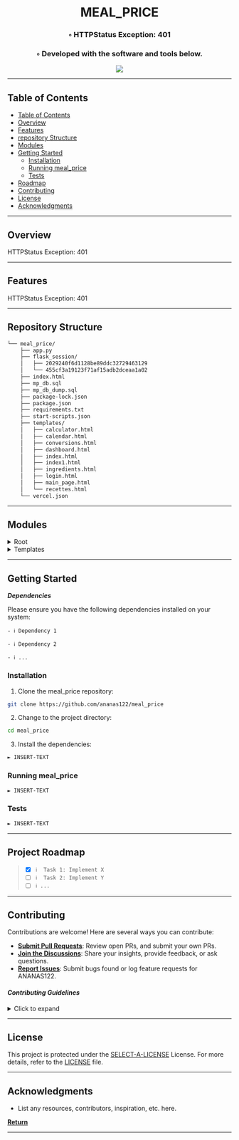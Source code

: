<!---->

<div align="center">
    <h1>MEAL_PRICE</h1>
    <h3>◦ HTTPStatus Exception: 401</h3>
    <h3>◦ Developed with the software and tools below.</h3>
</div>

<p align="center">
  <a href="https://skillicons.dev">
    <img src=https://skillicons.dev/icons?i=express,html,mongodb,py,supabase,git,github />
  </a>
</p>

---

##  Table of Contents
- [ Table of Contents](#-table-of-contents)
- [ Overview](#-overview)
- [ Features](#-features)
- [ repository Structure](#-repository-structure)
- [ Modules](#modules)
- [ Getting Started](#-getting-started)
    - [ Installation](#-installation)
    - [ Running meal_price](#-running-meal_price)
    - [ Tests](#-tests)
- [ Roadmap](#-roadmap)
- [ Contributing](#-contributing)
- [ License](#-license)
- [ Acknowledgments](#-acknowledgments)

---


##  Overview

HTTPStatus Exception: 401

---

##  Features

HTTPStatus Exception: 401

---


##  Repository Structure

```sh
└── meal_price/
    ├── app.py
    ├── flask_session/
    │   ├── 2029240f6d1128be89ddc32729463129
    │   └── 455cf3a19123f71af15adb2dceaa1a02
    ├── index.html
    ├── mp_db.sql
    ├── mp_db_dump.sql
    ├── package-lock.json
    ├── package.json
    ├── requirements.txt
    ├── start-scripts.json
    ├── templates/
    │   ├── calculator.html
    │   ├── calendar.html
    │   ├── conversions.html
    │   ├── dashboard.html
    │   ├── index.html
    │   ├── index1.html
    │   ├── ingredients.html
    │   ├── login.html
    │   ├── main_page.html
    │   └── recettes.html
    └── vercel.json

```

---


##  Modules

<details closed><summary>Root</summary>

| File                                                                                       | Summary                   |
| ---                                                                                        | ---                       |
| [index.html](https://github.com/ananas122/meal_price/blob/main/index.html)                 | HTTPStatus Exception: 401 |
| [vercel.json](https://github.com/ananas122/meal_price/blob/main/vercel.json)               | HTTPStatus Exception: 401 |
| [requirements.txt](https://github.com/ananas122/meal_price/blob/main/requirements.txt)     | HTTPStatus Exception: 401 |
| [start-scripts.json](https://github.com/ananas122/meal_price/blob/main/start-scripts.json) | HTTPStatus Exception: 401 |
| [package-lock.json](https://github.com/ananas122/meal_price/blob/main/package-lock.json)   | HTTPStatus Exception: 401 |
| [package.json](https://github.com/ananas122/meal_price/blob/main/package.json)             | HTTPStatus Exception: 401 |
| [app.py](https://github.com/ananas122/meal_price/blob/main/app.py)                         | HTTPStatus Exception: 401 |
| [mp_db_dump.sql](https://github.com/ananas122/meal_price/blob/main/mp_db_dump.sql)         | HTTPStatus Exception: 401 |
| [mp_db.sql](https://github.com/ananas122/meal_price/blob/main/mp_db.sql)                   | HTTPStatus Exception: 401 |

</details>

<details closed><summary>Templates</summary>

| File                                                                                             | Summary                   |
| ---                                                                                              | ---                       |
| [recettes.html](https://github.com/ananas122/meal_price/blob/main/templates/recettes.html)       | HTTPStatus Exception: 401 |
| [index.html](https://github.com/ananas122/meal_price/blob/main/templates/index.html)             | HTTPStatus Exception: 401 |
| [calendar.html](https://github.com/ananas122/meal_price/blob/main/templates/calendar.html)       | HTTPStatus Exception: 401 |
| [main_page.html](https://github.com/ananas122/meal_price/blob/main/templates/main_page.html)     | HTTPStatus Exception: 401 |
| [ingredients.html](https://github.com/ananas122/meal_price/blob/main/templates/ingredients.html) | HTTPStatus Exception: 401 |
| [login.html](https://github.com/ananas122/meal_price/blob/main/templates/login.html)             | HTTPStatus Exception: 401 |
| [dashboard.html](https://github.com/ananas122/meal_price/blob/main/templates/dashboard.html)     | HTTPStatus Exception: 401 |
| [calculator.html](https://github.com/ananas122/meal_price/blob/main/templates/calculator.html)   | HTTPStatus Exception: 401 |
| [conversions.html](https://github.com/ananas122/meal_price/blob/main/templates/conversions.html) | HTTPStatus Exception: 401 |
| [index1.html](https://github.com/ananas122/meal_price/blob/main/templates/index1.html)           | HTTPStatus Exception: 401 |

</details>

---

##  Getting Started

***Dependencies***

Please ensure you have the following dependencies installed on your system:

`- ℹ️ Dependency 1`

`- ℹ️ Dependency 2`

`- ℹ️ ...`

###  Installation

1. Clone the meal_price repository:
```sh
git clone https://github.com/ananas122/meal_price
```

2. Change to the project directory:
```sh
cd meal_price
```

3. Install the dependencies:
```sh
► INSERT-TEXT
```

###  Running meal_price

```sh
► INSERT-TEXT
```

###  Tests
```sh
► INSERT-TEXT
```

---


##  Project Roadmap

> - [X] `ℹ️  Task 1: Implement X`
> - [ ] `ℹ️  Task 2: Implement Y`
> - [ ] `ℹ️ ...`


---

##  Contributing

Contributions are welcome! Here are several ways you can contribute:

- **[Submit Pull Requests](https://github.com/ananas122/meal_price/blob/main/CONTRIBUTING.md)**: Review open PRs, and submit your own PRs.
- **[Join the Discussions](https://github.com/ananas122/meal_price/discussions)**: Share your insights, provide feedback, or ask questions.
- **[Report Issues](https://github.com/ananas122/meal_price/issues)**: Submit bugs found or log feature requests for ANANAS122.

#### *Contributing Guidelines*

<details closed>
<summary>Click to expand</summary>

1. **Fork the Repository**: Start by forking the project repository to your GitHub account.
2. **Clone Locally**: Clone the forked repository to your local machine using a Git client.
   ```sh
   git clone <your-forked-repo-url>
   ```
3. **Create a New Branch**: Always work on a new branch, giving it a descriptive name.
   ```sh
   git checkout -b new-feature-x
   ```
4. **Make Your Changes**: Develop and test your changes locally.
5. **Commit Your Changes**: Commit with a clear and concise message describing your updates.
   ```sh
   git commit -m 'Implemented new feature x.'
   ```
6. **Push to GitHub**: Push the changes to your forked repository.
   ```sh
   git push origin new-feature-x
   ```
7. **Submit a Pull Request**: Create a PR against the original project repository. Clearly describe the changes and their motivations.

Once your PR is reviewed and approved, it will be merged into the main branch.

</details>

---

##  License


This project is protected under the [SELECT-A-LICENSE](https://choosealicense.com/licenses) License. For more details, refer to the [LICENSE](https://choosealicense.com/licenses/) file.

---

##  Acknowledgments

- List any resources, contributors, inspiration, etc. here.

[**Return**](#Top)

---

